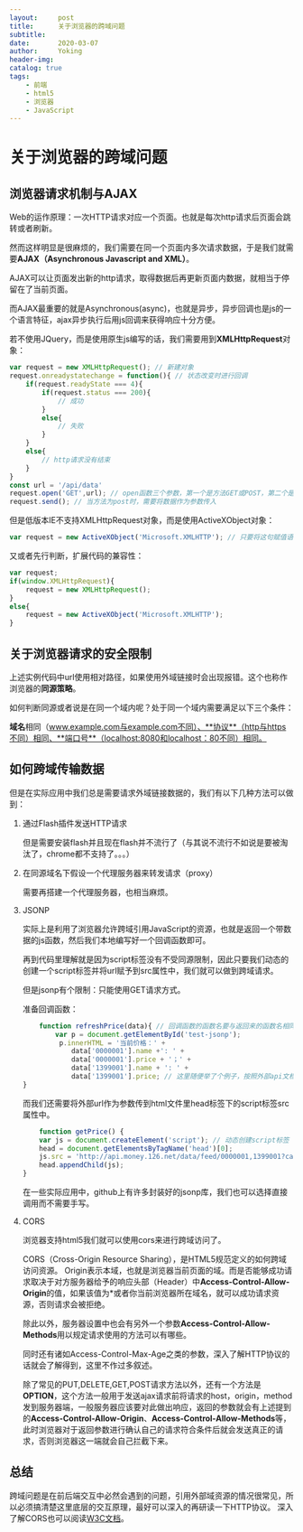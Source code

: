 ```yaml
---
layout:     post
title:      关于浏览器的跨域问题
subtitle:   
date:       2020-03-07
author:     Yoking
header-img: 
catalog: true
tags:
    - 前端
    - html5
    - 浏览器
    - JavaScript
---
```


# 关于浏览器的跨域问题

## 浏览器请求机制与AJAX

Web的运作原理：一次HTTP请求对应一个页面。也就是每次http请求后页面会跳转或者刷新。

然而这样明显是很麻烦的，我们需要在同一个页面内多次请求数据，于是我们就需要**AJAX（Asynchronous Javascript and XML）**。

AJAX可以让页面发出新的http请求，取得数据后再更新页面内数据，就相当于停留在了当前页面。

而AJAX最重要的就是Asynchronous(async)，也就是异步，异步回调也是js的一个语言特征，ajax异步执行后用js回调来获得响应十分方便。

若不使用JQuery，而是使用原生js编写的话，我们需要用到**XMLHttpRequest**对象：

```javascript
var request = new XMLHttpRequest(); // 新建对象
request.onreadystatechange = function(){ // 状态改变时进行回调
    if(request.readyState === 4){
        if(request.status === 200){
            // 成功
        }
        else{
            // 失败
        }
    }
    else{
        // http请求没有结束
    }
}
const url = '/api/data'
request.open('GET',url); // open函数三个参数，第一个是方法GET或POST，第二个是url地址，第三个是否使用异步，默认为true，一般也不要修改成false
request.send(); // 当方法为post时，需要将数据作为参数传入

```

但是低版本IE不支持XMLHttpRequest对象，而是使用ActiveXObject对象：

```javascript
var request = new ActiveXObject('Microsoft.XMLHTTP'); // 只要将这句赋值语句换掉即可
```

又或者先行判断，扩展代码的兼容性：

```javascript
var request;
if(window.XMLHttpRequest){
    request = new XMLHttpRequest();
}
else{
    request = new ActiveXObject('Microsoft.XMLHTTP');
}
```

## 关于浏览器请求的安全限制

上述实例代码中url使用相对路径，如果使用外域链接时会出现报错。这个也称作浏览器的**同源策略**。

如何判断同源或者说是在同一个域内呢？处于同一个域内需要满足以下三个条件：

**域名**相同（www.example.com与example.com不同）、**协议**（http与https不同）相同、**端口号**（localhost:8080和localhost：80不同）相同。

## 如何跨域传输数据

但是在实际应用中我们总是需要请求外域链接数据的，我们有以下几种方法可以做到：

1. 通过Flash插件发送HTTP请求

    但是需要安装flash并且现在flash并不流行了（与其说不流行不如说是要被淘汰了，chrome都不支持了。。。）

2. 在同源域名下假设一个代理服务器来转发请求（proxy）

    需要再搭建一个代理服务器，也相当麻烦。

3. JSONP

    实际上是利用了浏览器允许跨域引用JavaScript的资源，也就是返回一个带数据的js函数，然后我们本地编写好一个回调函数即可。

    再到代码里理解就是因为script标签没有不受同源限制，因此只要我们动态的创建一个script标签并将url赋予到src属性中，我们就可以做到跨域请求。

    但是jsonp有个限制：只能使用GET请求方式。

    准备回调函数：

    ```javascript
        function refreshPrice(data){ // 回调函数的函数名要与返回来的函数名相同
            var p = document.getElementById('test-jsonp');
             p.innerHTML = '当前价格：' +
                data['0000001'].name +': ' +
                data['0000001'].price + '；' +
                data['1399001'].name + ': ' +
                data['1399001'].price; // 这里随便举了个例子，按照外部api文档来设置好数据
    }
    ```

    而我们还需要将外部url作为参数传到html文件里head标签下的script标签src属性中。

    ```javascript
        function getPrice() {
        var js = document.createElement('script'); // 动态创建script标签
        head = document.getElementsByTagName('head')[0];
        js.src = 'http://api.money.126.net/data/feed/0000001,1399001?callback=refreshPrice'; // 廖雪峰老师教程中提供的api，callback=后面的就是返回的函数名
        head.appendChild(js);
    }
    ```

    在一些实际应用中，github上有许多封装好的jsonp库，我们也可以选择直接调用而不需要手写。

4. CORS

    浏览器支持html5我们就可以使用cors来进行跨域访问了。

    CORS（Cross-Origin Resource Sharing），是HTML5规范定义的如何跨域访问资源。
    Origin表示本域，也就是浏览器当前页面的域。而是否能够成功请求取决于对方服务器给予的响应头部（Header）中**Access-Control-Allow-Origin**的值，如果该值为*或者你当前浏览器所在域名，就可以成功请求资源，否则请求会被拒绝。

    除此以外，服务器设置中也会有另外一个参数**Access-Control-Allow-Methods**用以规定请求使用的方法可以有哪些。

    同时还有诸如Access-Control-Max-Age之类的参数，深入了解HTTP协议的话就会了解得到，这里不作过多叙述。

    除了常见的PUT,DELETE,GET,POST请求方法以外，还有一个方法是**OPTION**，这个方法一般用于发送ajax请求前将请求的host，origin，method发到服务器端，一般服务器应该要对此做出响应，返回的参数就会有上述提到的**Access-Control-Allow-Origin**、**Access-Control-Allow-Methods**等，此时浏览器对于返回参数进行确认自己的请求符合条件后就会发送真正的请求，否则浏览器这一端就会自己拦截下来。

## 总结

跨域问题是在前后端交互中必然会遇到的问题，引用外部域资源的情况很常见，所以必须搞清楚这里底层的交互原理，最好可以深入的再研读一下HTTP协议。
深入了解CORS也可以阅读[W3C文档](https://www.w3.org/TR/cors/)。
